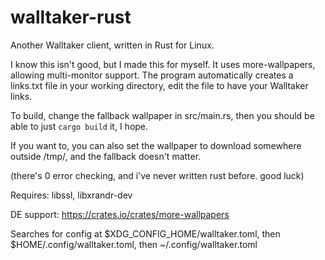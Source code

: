 # walltaker-rust
Another Walltaker client, written in Rust for Linux.

I know this isn't good, but I made this for myself. It uses more-wallpapers, allowing multi-monitor support.
The program automatically creates a links.txt file in your working directory, edit the file to have your Walltaker links.

To build, change the fallback wallpaper in src/main.rs, then you should be able to just `cargo build` it, I hope.

If you want to, you can also set the wallpaper to download somewhere outside /tmp/, and the fallback doesn't matter.

(there's 0 error checking, and i've never written rust before. good luck)


Requires: libssl, libxrandr-dev

DE support: https://crates.io/crates/more-wallpapers

Searches for config at $XDG_CONFIG_HOME/walltaker.toml, then $HOME/.config/walltaker.toml, then ~/.config/walltaker.toml
